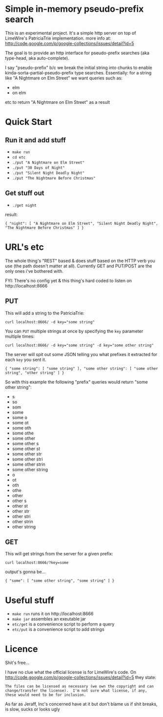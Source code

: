 Simple in-memory pseudo-prefix search
=============

This is an experimental project.
It's a simple http server on top of LimeWire's PatriciaTrie implementation.
more info at: http://code.google.com/p/google-collections/issues/detail?id=5

The goal is to provide an http interface for pseudo-prefix searches (aka type-head, aka auto-complete).

I say "pseudo-prefix" b/c we break the initial string into chunks to enable kinda-sorta-partial-pseudo-prefix type searches.
Essentially: for a string like "A Nightmare on Elm Street" we want queries such as:

- elm
- on elm

etc to return "A Nightmare on Elm Street" as a result

Quick Start
===

Run it and add stuff
---

- `make run`
- `cd etc`
- `./put "A Nightmare on Elm Street"`
- `./put "30 Days of Night"`
- `./put "Silent Night Deadly Night"`
- `./put "The Nightmare Before Christmas"`

Get stuff out
---

- `./get night`

result:

`{
     "night": [
         "A Nightmare on Elm Street",
         "Silent Night Deadly Night",
         "The Nightmare Before Christmas"
     ]
}`


URL's etc
===

The whole thing's "REST" based & does stuff based on the HTTP verb you use (the path doesn't matter at all).
Currently GET and PUT/POST are the only ones i've bothered with.

FYI: There's no config yet & this thing's hard coded to listen on http://localhost:8666

PUT
---

This will add a string to the PatriciaTrie:

`curl localhost:8666/ -d key="some string"`


You can `PUT` multiple strings at once by specifying the `key` parameter multiple times:

`curl localhost:8666/ -d key="some string" -d key="some other string"`

The server will spit out some JSON telling you what prefixes it extracted for each `key` you sent it.

`{
     "some string": [
         "some string"
     ],
     "some other string": [
         "some other string",
         "other string"
     ]
 }`

So with this example the following "prefix" queries would return "some other string":

- s
- so
- som
- some
- some o
- some ot
- some oth
- some othe
- some other
- some other s
- some other st
- some other str
- some other stri
- some other strin
- some other string
- o
- ot
- oth
- othe
- other
- other s
- other st
- other str
- other stri
- other strin
- other string


GET
---

This will get strings from the server for a given prefix:

`curl localhost:8666/?key=some`

output's gonna be...

`{
     "some": [
         "some other string",
         "some string"
     ]
 }`


Useful stuff
===

- `make run` runs it on http://localhost:8666
- `make jar` assembles an exeutable jar
- `etc/get` is a convenience script to perform a query
- `etc/put` is a convenience script to add strings


Licence
===
Shit's free...

I have no clue what the official license is for LimeWire's code.
On http://code.google.com/p/google-collections/issues/detail?id=5 they state:

`The files can be licensed as necessary (we own the copyright and can
 change/transfer the license).  I'm not sure what license, if any, these
 would need to be for inclusion.`

As far as Jeraff, Inc's concerned have at it but don't blame us if shit breaks, is slow, sucks or looks ugly